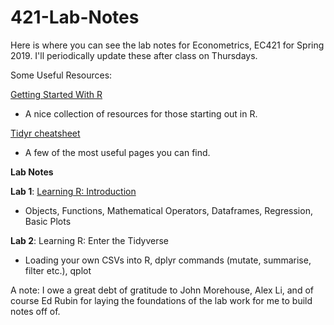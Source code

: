 # 421-Lab-Notes

Here is where you can see the lab notes for Econometrics, EC421 for Spring 2019. I'll periodically update these after class on Thursdays.

Some Useful Resources:

[Getting Started With R](https://www.rstudio.com/online-learning/#r-programming) 
- A nice collection of resources for those starting out in R.

[Tidyr cheatsheet](https://github.com/rstudio/cheatsheets/blob/master/data-import.pdf) 
- A few of the most useful pages you can find.

**Lab Notes**

**Lab 1**: [Learning R: Introduction](https://github.com/CMLennon/421-Lab-Notes/blob/master/Lab1/Lab-1.md) 
- Objects, Functions, Mathematical Operators, Dataframes, Regression, Basic Plots

**Lab 2**: Learning R: Enter the Tidyverse
- Loading your own CSVs into R, dplyr commands (mutate, summarise, filter etc.), qplot

A note: I owe a great debt of gratitude to John Morehouse, Alex Li, and of course Ed Rubin for laying the foundations of the lab work for me to build notes off of.
